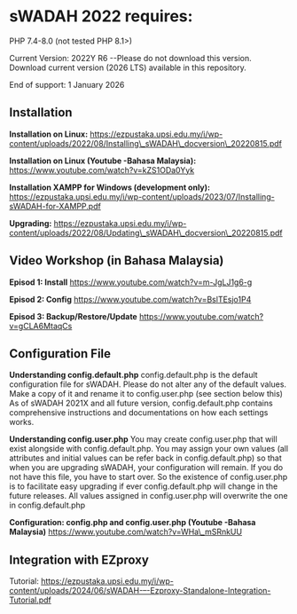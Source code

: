# sWADAH 2022 requires:

PHP 7.4-8.0 (not tested PHP 8.1>)

Current Version: 2022Y R6 --Please do not download this version. Download current version (2026 LTS) available in this repository.

End of support: 1 January 2026



## Installation

**Installation on Linux:**
https://ezpustaka.upsi.edu.my/i/wp-content/uploads/2022/08/Installing\_sWADAH\_docversion\_20220815.pdf

**Installation on Linux (Youtube -Bahasa Malaysia):**
https://www.youtube.com/watch?v=kZS1ODa0Yyk

**Installation XAMPP for Windows (development only):**
https://ezpustaka.upsi.edu.my/i/wp-content/uploads/2023/07/Installing-sWADAH-for-XAMPP.pdf

**Upgrading:**
https://ezpustaka.upsi.edu.my/i/wp-content/uploads/2022/08/Updating\_sWADAH\_docversion\_20220815.pdf





## Video Workshop (in Bahasa Malaysia)

**Episod 1: Install**
https://www.youtube.com/watch?v=m-JgLJ1g6-g

**Episod 2: Config**
https://www.youtube.com/watch?v=BslTEsjo1P4

**Episod 3: Backup/Restore/Update**
https://www.youtube.com/watch?v=gCLA6MtaqCs



## Configuration File

**Understanding config.default.php**
config.default.php is the default configuration file for sWADAH. Please do not alter any of the default values. Make a copy of it and rename it to config.user.php (see section below this)
As of sWADAH 2021X and all future version, config.default.php contains comprehensive instructions and documentations on how each settings works.

**Understanding config.user.php**
You may create config.user.php that will exist alongside with config.default.php.
You may assign your own values (all attributes and initial values can be refer back in config.default.php) so that when you are upgrading sWADAH, your configuration will remain. If you do not have this file, you have to start over. So the existence of config.user.php is to facilitate easy upgrading if ever config.default.php will change in the future releases. All values assigned in config.user.php will overwrite the one in config.default.php

**Configuration: config.php and config.user.php (Youtube -Bahasa Malaysia)**
https://www.youtube.com/watch?v=WHa\_mSRnkUU



## Integration with EZproxy

Tutorial: https://ezpustaka.upsi.edu.my/i/wp-content/uploads/2024/06/sWADAH-–-Ezproxy-Standalone-Integration-Tutorial.pdf

